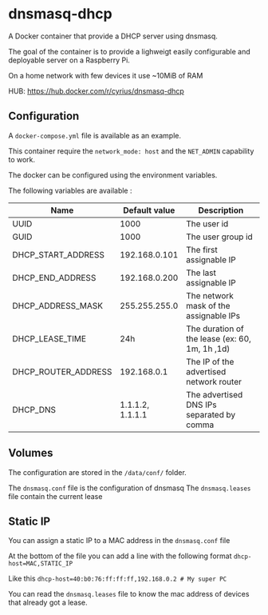 # dnsmasq-dhcp
A Docker container that provide a DHCP server using dnsmasq.

The goal of the container is to provide a lighweigt easily configurable and deployable server on a Raspberry Pi.

On a home network with few devices it use ~10MiB of RAM

HUB: https://hub.docker.com/r/cyrius/dnsmasq-dhcp

## Configuration

A `docker-compose.yml` file is available as an example.

This container require the `network_mode: host` and the `NET_ADMIN` capability to work.

The docker can be configured using the environment variables.

The following variables are available :

| Name | Default value | Description | 
| ----------- | ----------- | ----------- |
| UUID | 1000 | The user id |
| GUID | 1000 | The user group id |
| DHCP_START_ADDRESS | 192.168.0.101 | The first assignable IP |
| DHCP_END_ADDRESS | 192.168.0.200 | The last assignable IP |
| DHCP_ADDRESS_MASK | 255.255.255.0 | The network mask of the assignable IPs |
| DHCP_LEASE_TIME | 24h | The duration of the lease (ex: 60, 1m, 1h ,1d) |
| DHCP_ROUTER_ADDRESS | 192.168.0.1 | The IP of the advertised network router |
| DHCP_DNS | 1.1.1.2, 1.1.1.1 | The advertised DNS IPs separated by comma |

## Volumes

The configuration are stored in the `/data/conf/` folder.

The `dnsmasq.conf` file is the configuration of dnsmasq
The `dnsmasq.leases` file contain the current lease

## Static IP

You can assign a static IP to a MAC address in the `dnsmasq.conf` file

At the bottom of the file you can add a line with the following format
`dhcp-host=MAC,STATIC_IP`

Like this
`dhcp-host=40:b0:76:ff:ff:ff,192.168.0.2 # My super PC `

You can read the `dnsmasq.leases` file to know the mac address of devices that already got a lease.

